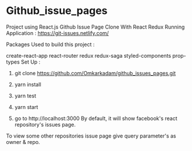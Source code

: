 # Github_issue_pages
Project using React.js
Github Issue Page Clone With React Redux
Running Application : https://git-issues.netlify.com/

Packages Used to build this project :

create-react-app
react-router
redux
redux-saga
styled-components
prop-types
Set Up :

1. git clone https://github.com/Omkarkadam/github_issues_pages.git

2. yarn install 

3. yarn test

4. yarn start

5. go to http://localhost:3000
By default, it will show facebook's react repository's issues page.

To view some other repositories issue page give query parameter's as owner & repo.


